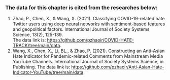 ### The data for this chapter is cited from the researches below:
1. Zhao, P., Chen, X., & Wang, X. (2021). Classifying COVID-19-related hate Twitter users using deep neural networks with sentiment-based features and geopolitical factors. International Journal of Society Systems Science, 13(2), 125-139.\
The data link is: https://github.com/pzhaoir/COVID-HATE-TRACK/tree/main/data.
2. Wang, X., Chen, X., Li, BL., & Zhao, P. (2021). Constructing an Anti-Asian Hate Indicator for Pandemic-related Comments from Mainstream Media YouTube Channels. International Journal of Society Systems Science, in Publishing.
The data link is: https://github.com/pzhaoir/Anti-Asian-Hate-Indicator-YouTube/tree/main/data.
